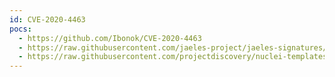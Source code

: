 ```yaml
---
id: CVE-2020-4463
pocs:
  - https://github.com/Ibonok/CVE-2020-4463
  - https://raw.githubusercontent.com/jaeles-project/jaeles-signatures/master/cves/ibm-maximo-xxe-cve-2020-4463.yaml
  - https://raw.githubusercontent.com/projectdiscovery/nuclei-templates/master/cves/2020/CVE-2020-4463.yaml
---
```

